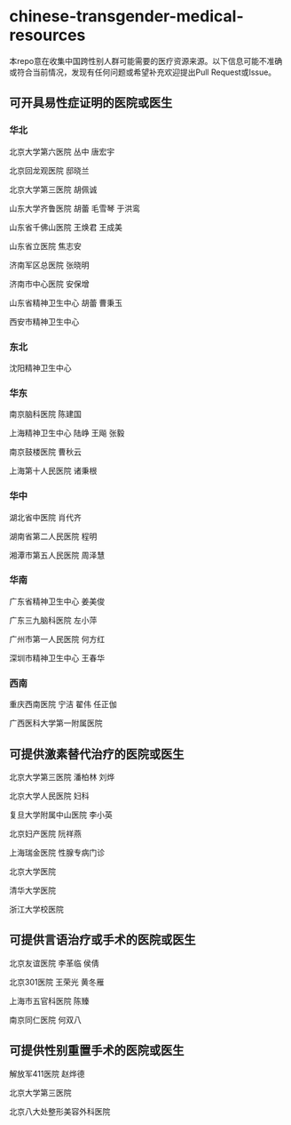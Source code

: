 # chinese-transgender-medical-resources

本repo意在收集中国跨性别人群可能需要的医疗资源来源。以下信息可能不准确或符合当前情况，发现有任何问题或希望补充欢迎提出Pull Request或Issue。



## 可开具易性症证明的医院或医生

### 华北

北京大学第六医院 丛中 唐宏宇

北京回龙观医院 邸晓兰

北京大学第三医院 胡佩诚

山东大学齐鲁医院 胡蕾 毛雪琴 于洪鸾

山东省千佛山医院 王焕君 王成美

山东省立医院 焦志安

济南军区总医院 张晓明

济南市中心医院 安保增

山东省精神卫生中心 胡蕾 曹秉玉

西安市精神卫生中心

### 东北

沈阳精神卫生中心

### 华东

南京脑科医院 陈建国

上海精神卫生中心 陆峥 王飚 张毅

南京鼓楼医院 曹秋云

上海第十人民医院 诸秉根

### 华中

湖北省中医院 肖代齐

湖南省第二人民医院 程明

湘潭市第五人民医院 周泽慧

### 华南

广东省精神卫生中心 姜美俊

广东三九脑科医院 左小萍

广州市第一人民医院 何方红

深圳市精神卫生中心 王春华

### 西南

重庆西南医院 宁洁 翟伟 任正伽

广西医科大学第一附属医院



## 可提供激素替代治疗的医院或医生

北京大学第三医院 潘柏林 刘烨

北京大学人民医院 妇科

复旦大学附属中山医院 李小英

北京妇产医院 阮祥燕

上海瑞金医院 性腺专病门诊

北京大学医院

清华大学医院

浙江大学校医院



## 可提供言语治疗或手术的医院或医生

北京友谊医院 李革临 侯倩

北京301医院 王荣光 黄冬雁

上海市五官科医院 陈臻

南京同仁医院 何双八



## 可提供性别重置手术的医院或医生

解放军411医院 赵烨德

北京大学第三医院

北京八大处整形美容外科医院

